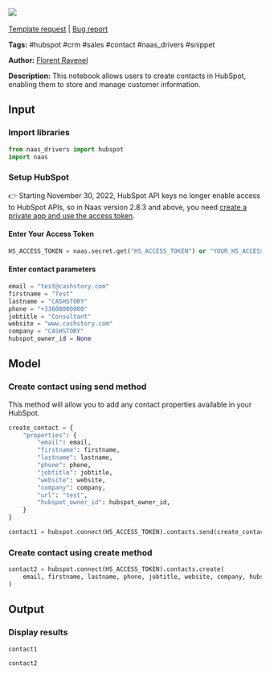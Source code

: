 <a href="https://app.naas.ai/user-redirect/naas/downloader?url=https://raw.githubusercontent.com/jupyter-naas/awesome-notebooks/master/HubSpot/HubSpot_Create_contact.ipynb" target="_parent"><img src="https://naasai-public.s3.eu-west-3.amazonaws.com/open_in_naas.svg"/></a><br><br><a href="https://github.com/jupyter-naas/awesome-notebooks/issues/new?assignees=&labels=&template=template-request.md&title=Tool+-+Action+of+the+notebook+">Template request</a> | <a href="https://github.com/jupyter-naas/awesome-notebooks/issues/new?assignees=&labels=bug&template=bug_report.md&title=HubSpot+-+Create+contact:+Error+short+description">Bug report</a>

**Tags:** #hubspot #crm #sales #contact #naas_drivers #snippet

**Author:** [Florent Ravenel](https://www.linkedin.com/in/florent-ravenel/)

**Description:** This notebook allows users to create contacts in HubSpot, enabling them to store and manage customer information.

## Input

### Import libraries


```python
from naas_drivers import hubspot
import naas
```

### Setup HubSpot
👉 Starting November 30, 2022, HubSpot API keys no longer enable access to HubSpot APIs, so in Naas version 2.8.3 and above, you need [create a private app and use the access token](https://developers.hubspot.com/docs/api/private-apps).

#### Enter Your Access Token


```python
HS_ACCESS_TOKEN = naas.secret.get("HS_ACCESS_TOKEN") or "YOUR_HS_ACCESS_TOKEN"
```

#### Enter contact parameters


```python
email = "test@cashstory.com"
firstname = "Test"
lastname = "CASHSTORY"
phone = "+33600000000"
jobtitle = "Consultant"
website = "www.cashstory.com"
company = "CASHSTORY"
hubspot_owner_id = None
```

## Model

### Create contact using send method
This method will allow you to add any contact properties available in your HubSpot.


```python
create_contact = {
    "properties": {
        "email": email,
        "firstname": firstname,
        "lastname": lastname,
        "phone": phone,
        "jobtitle": jobtitle,
        "website": website,
        "company": company,
        "url": "test",
        "hubspot_owner_id": hubspot_owner_id,
    }
}

contact1 = hubspot.connect(HS_ACCESS_TOKEN).contacts.send(create_contact)
```

### Create contact using create method


```python
contact2 = hubspot.connect(HS_ACCESS_TOKEN).contacts.create(
    email, firstname, lastname, phone, jobtitle, website, company, hubspot_owner_id
)
```

## Output

### Display results


```python
contact1
```


```python
contact2
```
